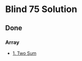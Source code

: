 # Blind 75 Solution

## Done

### Array

- [1. Two Sum](https://leetcode.com/problems/two-sum/description/)
